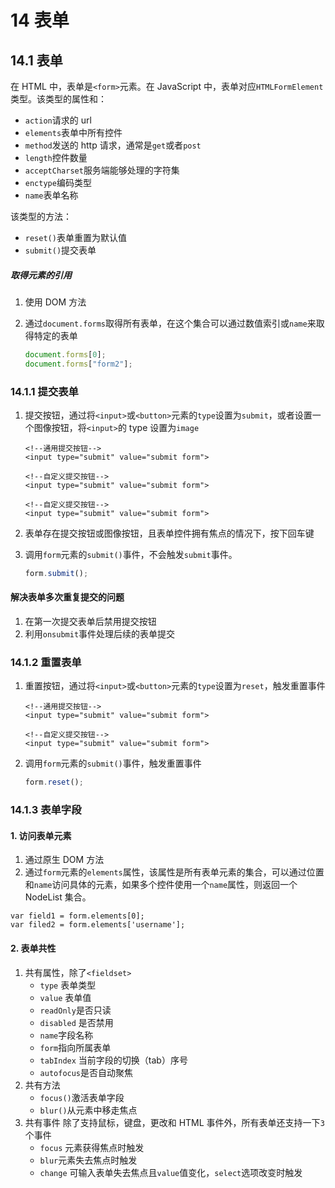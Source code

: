 # 14 表单

## 14.1 表单

在 HTML 中，表单是`<form>`元素。在 JavaScript 中，表单对应`HTMLFormElement`类型。该类型的属性和：

- `action`请求的 url
- `elements`表单中所有控件
- `method`发送的 http 请求，通常是`get`或者`post`
- `length`控件数量
- `acceptCharset`服务端能够处理的字符集
- `enctype`编码类型
- `name`表单名称

该类型的方法：

- `reset()`表单重置为默认值
- `submit()`提交表单

##### 取得元素的引用

1. 使用 DOM 方法
2. 通过`document.forms`取得所有表单，在这个集合可以通过数值索引或`name`来取得特定的表单

   ```javascript
   document.forms[0];
   document.forms["form2"];
   ```

### 14.1.1 提交表单

1. 提交按钮，通过将`<input>`或`<button>`元素的`type`设置为`submit`，或者设置一个图像按钮，将`<input>`的 type 设置为`image`

   ```htmlbars
   <!--通用提交按钮-->
   <input type="submit" value="submit form">

   <!--自定义提交按钮-->
   <input type="submit" value="submit form">

   <!--自定义提交按钮-->
   <input type="submit" value="submit form">
   ```

2. 表单存在提交按钮或图像按钮，且表单控件拥有焦点的情况下，按下回车键
3. 调用`form`元素的`submit()`事件，不会触发`submit`事件。

   ```javascript
   form.submit();
   ```

#### 解决表单多次重复提交的问题

1. 在第一次提交表单后禁用提交按钮
2. 利用`onsubmit`事件处理后续的表单提交

### 14.1.2 重置表单

1. 重置按钮，通过将`<input>`或`<button>`元素的`type`设置为`reset`，触发重置事件

   ```htmlbars
   <!--通用提交按钮-->
   <input type="submit" value="submit form">

   <!--自定义提交按钮-->
   <input type="submit" value="submit form">
   ```

2. 调用`form`元素的`submit()`事件，触发重置事件

   ```javascript
   form.reset();
   ```

### 14.1.3 表单字段

#### 1. 访问表单元素

1. 通过原生 DOM 方法
2. 通过`form`元素的`elements`属性，该属性是所有表单元素的集合，可以通过位置和`name`访问具体的元素，如果多个控件使用一个`name`属性，则返回一个 NodeList 集合。

```
var field1 = form.elements[0];
var filed2 = form.elements['username'];
```

#### 2. 表单共性

1. 共有属性，除了`<fieldset>`
   - `type` 表单类型
   - `value` 表单值
   - `readOnly`是否只读
   - `disabled` 是否禁用
   - `name`字段名称
   - `form`指向所属表单
   - `tabIndex` 当前字段的切换（tab）序号
   - `autofocus`是否自动聚焦
2. 共有方法
   - `focus()`激活表单字段
   - `blur()`从元素中移走焦点
3. 共有事件
   除了支持鼠标，键盘，更改和 HTML 事件外，所有表单还支持一下`3`个事件
   - `focus` 元素获得焦点时触发
   - `blur`元素失去焦点时触发
   - `change` 可输入表单失去焦点且`value`值变化，`select`选项改变时触发

